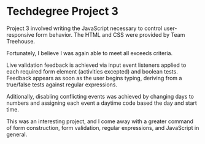 # Techdegree Project 3

Project 3 involved writing the JavaScript necessary to control user-responsive form behavior. The HTML and CSS were provided by Team Treehouse.

Fortunately, I believe I was again able to meet all exceeds criteria.

Live validation feedback is achieved via input event listeners applied to each required form element (activities excepted) and boolean tests. Feedback appears as soon as the user begins typing, deriving from a true/false tests against regular expressions.

Aditionally, disabling conflicting events was achieved by changing days to numbers and assigning each event a daytime code based the day and start time.

This was an interesting project, and I come away with a greater command of form construction, form validation, regular expressions, and JavaScript in general.
